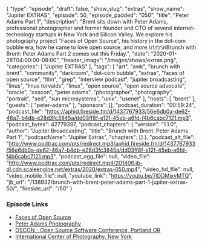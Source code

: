 {
  "type": "episode",
  "draft": false,
  "show_slug": "extras",
  "show_name": "Jupiter EXTRAS",
  "episode": 50,
  "episode_padded": "050",
  "title": "Peter Adams Part 1",
  "description": "Brent sits down with Peter Adams, professional photographer and former founder and CTO of several internet-technology startups in New York and Silicon Valley. We explore his photography project \"Faces of Open Source\", his history in the dot-com bubble era, how he came to love open source, and more.\r\n\r\nBrunch with Brent: Peter Adams Part 2 comes out this Friday.",
  "date": "2020-01-28T04:00:00-08:00",
  "header_image": "/images/shows/extras.png",
  "categories": [
    "Jupiter EXTRAS"
  ],
  "tags": [
    "art",
    "awk",
    "brunch with brent",
    "community",
    "darkroom",
    "dot-com bubble",
    "extras",
    "faces of open source",
    "film",
    "grep",
    "interview podcast",
    "jupiter broadcasting",
    "linus",
    "linus torvalds",
    "linux",
    "open source",
    "open source advocate",
    "oracle",
    "osscon",
    "peter adams",
    "photographer",
    "photography",
    "portrait",
    "sed",
    "sun microsystems",
    "unix",
    "usenet"
  ],
  "hosts": [
    "brent"
  ],
  "guests": [
    "peter-adams"
  ],
  "sponsors": [],
  "podcast_duration": "00:59:24",
  "podcast_file": "https://aphid.fireside.fm/d/1437767933/56e6db0a-de62-46a7-b4db-e28d3fc3845a/dd03ff8f-e12f-45eb-a6fd-f4b6cabc7121.mp3",
  "podcast_bytes": 42779397,
  "podcast_chapters": {
    "version": "1.1.0",
    "author": "Jupiter Broadcasting",
    "title": "Brunch with Brent: Peter Adams Part 1",
    "podcastName": "Jupiter Extras",
    "chapters": []
  },
  "podcast_alt_file": "http://www.podtrac.com/pts/redirect.mp3/aphid.fireside.fm/d/1437767933/56e6db0a-de62-46a7-b4db-e28d3fc3845a/dd03ff8f-e12f-45eb-a6fd-f4b6cabc7121.mp3",
  "podcast_ogg_file": null,
  "video_file": "http://www.podtrac.com/pts/redirect.mp4/201406.jb-dl.cdn.scaleengine.net/extras/2020/extras-050.mp4",
  "video_hd_file": null,
  "video_mobile_file": null,
  "youtube_link": "https://youtu.be/7lDDMixvMTQ",
  "jb_url": "/138932/brunch-with-brent-peter-adams-part-1-jupiter-extras-50/",
  "fireside_url": "/50"
}


### Episode Links

  * [Faces of Open Source](http://www.facesofopensource.com/ "Faces of Open Source")
  * [Peter Adams Photography](http://www.peteradamsphoto.com/ "Peter Adams Photography")
  * [OSCON - Open Source Software Conference, Portland OR](https://conferences.oreilly.com/oscon/oscon-or "OSCON - Open Source Software Conference, Portland OR")
  * [International Center of Photography, New York](https://www.icp.org/ "International Center of Photography, New York")


